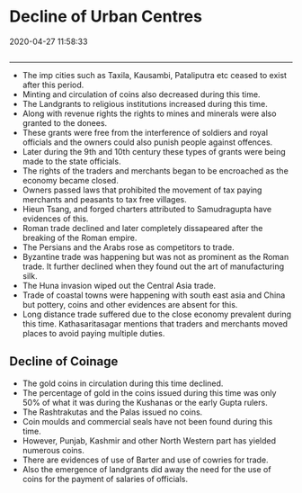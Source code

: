 # Decline of Urban Centres

2020-04-27 11:58:33

```toc
```

---

- The imp cities such as Taxila, Kausambi, Pataliputra etc ceased to exist after this period.
- Minting and circulation of coins also decreased during this time.
- The Landgrants to religious institutions increased during this time.
- Along with revenue rights the rights to mines and minerals were also granted to the donees.
- These grants were free from the interference of soldiers and royal officials and the owners could also punish people against offences.
- Later during the 9th and 10th century these types of grants were being made to the state officials.
- The rights of the traders and merchants began to be encroached as the economy became closed.
- Owners passed laws that prohibited the movement of tax paying merchants and peasants to tax free villages.
- Hieun Tsang, and forged charters attributed to Samudragupta have evidences of this.
- Roman trade declined and later completely dissapeared after the breaking of the Roman empire.
- The Persians and the Arabs rose as competitors to trade.
- Byzantine trade was happening but was not as prominent as the Roman trade. It further declined when they found out the art of manufacturing silk.
- The Huna invasion wiped out the Central Asia trade.
- Trade of coastal towns were happening with south east asia and China but pottery, coins and other evidences are absent for this.
- Long distance trade suffered due to the close economy prevalent during this time. Kathasaritasagar mentions that traders and merchants moved places to avoid paying multiple duties.

## Decline of Coinage

- The gold coins in circulation during this time declined.
- The percentage of gold in the coins issued during this time was only 50% of what it was during the Kushanas or the early Gupta rulers.
- The Rashtrakutas and the Palas issued no coins.
- Coin moulds and commercial seals have not been found during this time.
- However, Punjab, Kashmir and other North Western part has yielded numerous coins.
- There are evidences of use of Barter and use of cowries for trade.
- Also the emergence of landgrants did away the need for the use of coins for the payment of salaries of officials.
